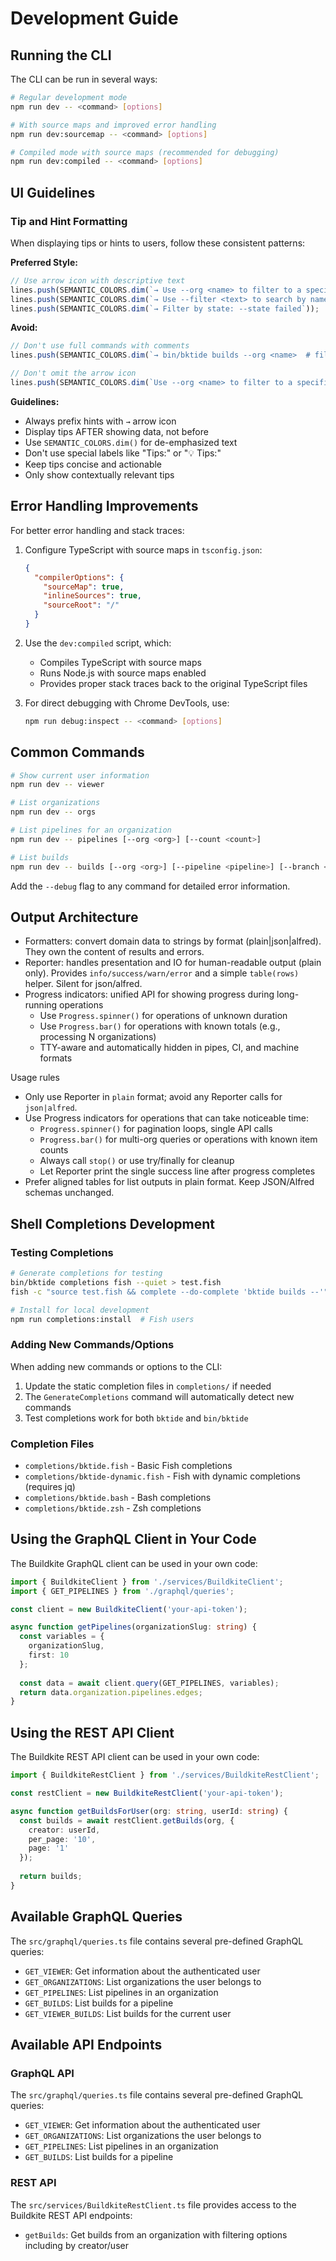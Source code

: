 # Development Guide

## Running the CLI

The CLI can be run in several ways:

```bash
# Regular development mode
npm run dev -- <command> [options]

# With source maps and improved error handling
npm run dev:sourcemap -- <command> [options]

# Compiled mode with source maps (recommended for debugging)
npm run dev:compiled -- <command> [options]
```

## UI Guidelines

### Tip and Hint Formatting

When displaying tips or hints to users, follow these consistent patterns:

**Preferred Style:**
```typescript
// Use arrow icon with descriptive text
lines.push(SEMANTIC_COLORS.dim(`→ Use --org <name> to filter to a specific organization`));
lines.push(SEMANTIC_COLORS.dim(`→ Use --filter <text> to search by name`));
lines.push(SEMANTIC_COLORS.dim(`→ Filter by state: --state failed`));
```

**Avoid:**
```typescript
// Don't use full commands with comments
lines.push(SEMANTIC_COLORS.dim(`→ bin/bktide builds --org <name>  # filter to specific org`));

// Don't omit the arrow icon
lines.push(SEMANTIC_COLORS.dim(`Use --org <name> to filter to a specific organization`));
```

**Guidelines:**
- Always prefix hints with `→` arrow icon
- Display tips AFTER showing data, not before
- Use `SEMANTIC_COLORS.dim()` for de-emphasized text
- Don't use special labels like "Tips:" or "💡 Tips:"
- Keep tips concise and actionable
- Only show contextually relevant tips

## Error Handling Improvements

For better error handling and stack traces:

1. Configure TypeScript with source maps in `tsconfig.json`:
   ```json
   {
     "compilerOptions": {
       "sourceMap": true,
       "inlineSources": true,
       "sourceRoot": "/"
     }
   }
   ```

2. Use the `dev:compiled` script, which:
   - Compiles TypeScript with source maps
   - Runs Node.js with source maps enabled
   - Provides proper stack traces back to the original TypeScript files

3. For direct debugging with Chrome DevTools, use:
   ```bash
   npm run debug:inspect -- <command> [options]
   ```

## Common Commands

```bash
# Show current user information
npm run dev -- viewer

# List organizations
npm run dev -- orgs

# List pipelines for an organization
npm run dev -- pipelines [--org <org>] [--count <count>]

# List builds
npm run dev -- builds [--org <org>] [--pipeline <pipeline>] [--branch <branch>]
```

Add the `--debug` flag to any command for detailed error information.

## Output Architecture

- Formatters: convert domain data to strings by format (plain|json|alfred). They own the content of results and errors.
- Reporter: handles presentation and IO for human-readable output (plain only). Provides `info/success/warn/error` and a simple `table(rows)` helper. Silent for json/alfred.
- Progress indicators: unified API for showing progress during long-running operations
  - Use `Progress.spinner()` for operations of unknown duration
  - Use `Progress.bar()` for operations with known totals (e.g., processing N organizations)
  - TTY-aware and automatically hidden in pipes, CI, and machine formats

Usage rules
- Only use Reporter in `plain` format; avoid any Reporter calls for `json|alfred`.
- Use Progress indicators for operations that can take noticeable time:
  - `Progress.spinner()` for pagination loops, single API calls
  - `Progress.bar()` for multi-org queries or operations with known item counts
  - Always call `stop()` or use try/finally for cleanup
  - Let Reporter print the single success line after progress completes
- Prefer aligned tables for list outputs in plain format. Keep JSON/Alfred schemas unchanged.

## Shell Completions Development

### Testing Completions
```bash
# Generate completions for testing
bin/bktide completions fish --quiet > test.fish
fish -c "source test.fish && complete --do-complete 'bktide builds --'"

# Install for local development
npm run completions:install  # Fish users
```

### Adding New Commands/Options
When adding new commands or options to the CLI:
1. Update the static completion files in `completions/` if needed
2. The `GenerateCompletions` command will automatically detect new commands
3. Test completions work for both `bktide` and `bin/bktide`

### Completion Files
- `completions/bktide.fish` - Basic Fish completions
- `completions/bktide-dynamic.fish` - Fish with dynamic completions (requires jq)
- `completions/bktide.bash` - Bash completions
- `completions/bktide.zsh` - Zsh completions

## Using the GraphQL Client in Your Code

The Buildkite GraphQL client can be used in your own code:

```typescript
import { BuildkiteClient } from './services/BuildkiteClient';
import { GET_PIPELINES } from './graphql/queries';

const client = new BuildkiteClient('your-api-token');

async function getPipelines(organizationSlug: string) {
  const variables = {
    organizationSlug,
    first: 10
  };
  
  const data = await client.query(GET_PIPELINES, variables);
  return data.organization.pipelines.edges;
}
```

## Using the REST API Client

The Buildkite REST API client can be used in your own code:

```typescript
import { BuildkiteRestClient } from './services/BuildkiteRestClient';

const restClient = new BuildkiteRestClient('your-api-token');

async function getBuildsForUser(org: string, userId: string) {
  const builds = await restClient.getBuilds(org, {
    creator: userId,
    per_page: '10',
    page: '1'
  });
  
  return builds;
}
```

## Available GraphQL Queries

The `src/graphql/queries.ts` file contains several pre-defined GraphQL queries:

- `GET_VIEWER`: Get information about the authenticated user
- `GET_ORGANIZATIONS`: List organizations the user belongs to
- `GET_PIPELINES`: List pipelines in an organization
- `GET_BUILDS`: List builds for a pipeline
- `GET_VIEWER_BUILDS`: List builds for the current user

## Available API Endpoints

### GraphQL API
The `src/graphql/queries.ts` file contains several pre-defined GraphQL queries:

- `GET_VIEWER`: Get information about the authenticated user
- `GET_ORGANIZATIONS`: List organizations the user belongs to
- `GET_PIPELINES`: List pipelines in an organization
- `GET_BUILDS`: List builds for a pipeline

### REST API
The `src/services/BuildkiteRestClient.ts` file provides access to the Buildkite REST API endpoints:

- `getBuilds`: Get builds from an organization with filtering options including by creator/user 